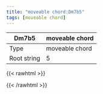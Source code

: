 ```yaml
---
title: "moveable chord:Dm7b5"
tags: [moveable chord]
---
```


|Dm7b5|moveable chord|
|---|---|
|Type|moveable chord|
|Root string|5|
{{< rawhtml >}}
<div class="container"></div>
<script>
const selector = '#container';
const chord = new ChordBox(selector);
chord.draw((new String("X5656X")));
</script>
{{< /rawhtml >}}
